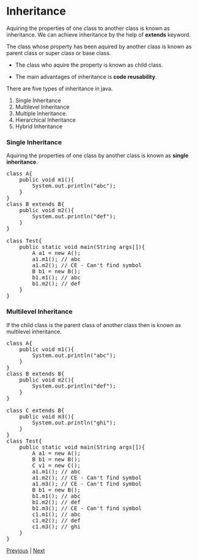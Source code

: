 # Inheritance
Aquiring the properties of one class to another class is known as inheritance.
We can achieve inheritance by the help of **extends** keyword.


The class whose property has been aquired by another class is known as parent class or super class or base class.

- The class who aquire the property is known as child class.

- The main advantages of inheritance is **code reusability**.

There are five types of inheritance in java.
1. Single Inheritance
2. Multilevel Inheritance
3. Multiple Inheritance.
4. Hierarchical Inheritance
5. Hybrid Inheritance

### Single Inheritance
Aquiring the properties of one class by another class is known as **single inheritance**.

<pre>
class A{
    public void m1(){
        System.out.println("abc");
    }
}
class B extends B{
    public void m2(){
        System.out.println("def");
    }
}

class Test{
    public static void main(String args[]){
        A a1 = new A();
        a1.m1(); // abc
        a1.m2(); // CE - Can't find symbol
        B b1 = new B();
        b1.m1(); // abc
        b1.m2(); // def
    }
}
</pre>

### Multilevel Inheritance

If the child class is the parent class of another class then is known as multilevel inheritance.

<pre>
class A{
    public void m1(){
        System.out.println("abc");
    }
}
class B extends B{
    public void m2(){
        System.out.println("def");
    }
}

class C extends B{
    public void m3(){
        System.out.println("ghi");
    }
}
class Test{
    public static void main(String args[]){
        A a1 = new A();
        B b1 = new B();
        C v1 = new C();
        a1.m1(); // abc
        a1.m2(); // CE - Can't find symbol
        a1.m3(); // CE - Can't find symbol
        B b1 = new B();
        b1.m1(); // abc
        b1.m2(); // def
        b1.m3(); // CE - Can't find symbol
        c1.m1(); // abc
        c1.m2(); // def
        c1.m3(); // ghi
    }
}
</pre>

[Previous]() | [Next](https://github.com/sudhansu-sek-panda/QSpider_Tutorial/blob/main/Core%20Java/class19/notes/MultipleInheritance.md)
